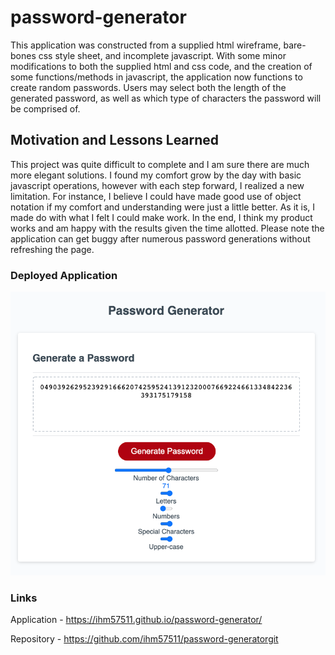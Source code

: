 # password-generator

This application was constructed from a supplied html wireframe, bare-bones css style sheet, and incomplete javascript. With some minor modifications to both the supplied html and css code, and the creation of some functions/methods in javascript, the application now functions to create random passwords. Users may select both the length of the generated password, as well as which type of characters the password will be comprised of.

## Motivation and Lessons Learned

This project was quite difficult to complete and I am sure there are much more elegant solutions. I found my comfort grow by the day with basic javascript operations, however with each step forward, I realized a new limitation. For instance, I believe I could have made good use of object notation if my comfort and understanding were just a little better. As it is, I made do with what I felt I could make work. In the end, I think my product works and am happy with the results given the time allotted. Please note the application can get buggy after numerous password generations without refreshing the page.  

### Deployed Application

![Image of Password Generator](assets/images/password-generator.png)

### Links

Application - https://ihm57511.github.io/password-generator/

Repository - https://github.com/ihm57511/password-generatorgit 
